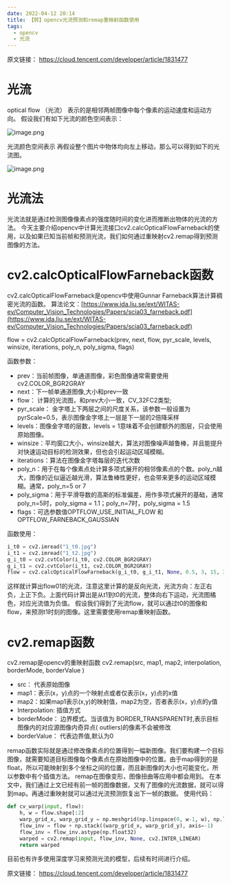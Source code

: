 ```yaml
---
date: 2022-04-12 20:14
title: 【转】opencv光流预测和remap重映射函数使用
tags:
  - opencv
  - 光流
---
```


原文链接： https://cloud.tencent.com/developer/article/1831477

# 光流

optical flow （光流） 表示的是相邻两帧图像中每个像素的运动速度和运动方向。
假设我们有如下光流的颜色空间表示：

![image.png](https://codesimple-blog-images.oss-cn-hangzhou.aliyuncs.com/ml/_image/flow_vis.png)

光流颜色空间表示
再假设整个图片中物体均向左上移动，那么可以得到如下的光流图。

![image.png](https://codesimple-blog-images.oss-cn-hangzhou.aliyuncs.com/ml/_image/flow_vis-2.png)

# 光流法

光流法就是通过检测图像像素点的强度随时间的变化进而推断出物体的光流的方法。
今天主要介绍opencv中计算光流接口cv2.calcOpticalFlowFarneback的使用，以及如果已知当前帧和预测光流，我们如何通过重映射cv2.remap得到预测图像的方法。

# cv2.calcOpticalFlowFarneback函数

cv2.calcOpticalFlowFarneback是opencv中使用Gunnar Farneback算法计算稠密光流的函数。
算法论文：[https://www.ida.liu.se/ext/WITAS-ev/Computer_Vision_Technologies/Papers/scia03_farneback.pdf](https://www.ida.liu.se/ext/WITAS-ev/Computer_Vision_Technologies/Papers/scia03_farneback.pdf)

flow = cv2.calcOpticalFlowFarneback(prev, next, flow, pyr_scale, levels, winsize, iterations, poly_n, poly_sigma, flags)

函数参数：

- prev：当前帧图像，单通道图像，彩色图像通常需要使用cv2.COLOR_BGR2GRAY
- next：下一帧单通道图像,大小和prev一致
- flow： 计算的光流图，和prev大小一致，CV_32FC2类型;
- pyr_scale： 金字塔上下两层之间的尺度关系，该参数一般设置为pyrScale=0.5，表示图像金字塔上一层是下一层的2倍降采样
- levels：图像金字塔的层数，levels = 1意味着不会创建额外的图层，只会使用原始图像。
- winsize：平均窗口大小，winsize越大，算法对图像噪声越鲁棒，并且能提升对快速运动目标的检测效果，但也会引起运动区域模糊。
- iterations：算法在图像金字塔每层的迭代次数
- poly_n：用于在每个像素点处计算多项式展开的相邻像素点的个数。poly_n越大，图像的近似逼近越光滑，算法鲁棒性更好，也会带来更多的运动区域模糊。通常，poly_n=5 or 7
- poly_sigma：用于平滑导数的高斯的标准偏差，用作多项式展开的基础，通常poly_n=5时，poly_sigma = 1.1；poly_n=7时，poly_sigma = 1.5
- flags：可选参数值OPTFLOW_USE_INITIAL_FLOW 和 OPTFLOW_FARNEBACK_GAUSSIAN

函数使用：

```python
i_t0 = cv2.imread("1_t0.jpg")
i_t1 = cv2.imread("1_t2.jpg")
g_i_t0 = cv2.cvtColor(i_t0, cv2.COLOR_BGR2GRAY)
g_i_t1 = cv2.cvtColor(i_t1, cv2.COLOR_BGR2GRAY)
flow = cv2.calcOpticalFlowFarneback(g_i_t0, g_i_t1, None, 0.5, 3, 15, 3, 5, 1.1, 0)
```

这样就计算出flow01的光流，注意这里计算的是反向光流，光流方向：左正右负，上正下负。上面代码计算出是从t1到t0的光流，整体向右下运动，光流图橘色，对应光流值为负值。
假设我们得到了光流flow，就可以通过t0的图像和flow，来预测t1时刻的图像。这里需要使用remap重映射函数。

# cv2.remap函数

cv2.remap是opencv的重映射函数
cv2.remap(src, map1, map2, interpolation, borderMode, borderValue )

- src： 代表原始图像
- map1：表示(x，y)点的一个映射点或者仅表示(x，y)点的x值
- map2：如果map1表示(x,y)的映射值，map2为空，否者表示(x，y)点的y值
- Interpolation: 插值方式
- borderMode： 边界模式。当该值为 BORDER_TRANSPARENT时,表示目标图像内的对应源图像内奇异点( outliers)的像素不会被修改
- borderValue： 代表边界值,默认为0

remap函数实际就是通过修改像素点的位置得到一幅新图像。我们要构建一个目标图像，就需要知道目标图像每个像素点在原始图像中的位置。由于map得到的是float，所以可能映射到多个坐标之间的位置，而且新图像的大小也可能变化，所以参数中有个插值方法。
remap在图像变形，图像扭曲等应用中都会用到。
在本文中，我们通过上文已经有前一帧的图像数据，又有了图像的光流数据，就可以得到map。再通过重映射就可以通过光流预测恢复出下一帧的数据。
使用代码：

```python
def cv_warp(input, flow):
    h, w = flow.shape[:2]
    warp_grid_x, warp_grid_y = np.meshgrid(np.linspace(0, w-1, w), np.linspace(0, h-1, h))
    flow_inv = flow + np.stack((warp_grid_x, warp_grid_y), axis=-1)
    flow_inv = flow_inv.astype(np.float32)
    warped = cv2.remap(input, flow_inv, None, cv2.INTER_LINEAR)
    return warped
```

目前也有许多使用深度学习来预测光流的模型，后续有时间进行介绍。

原文链接： https://cloud.tencent.com/developer/article/1831477